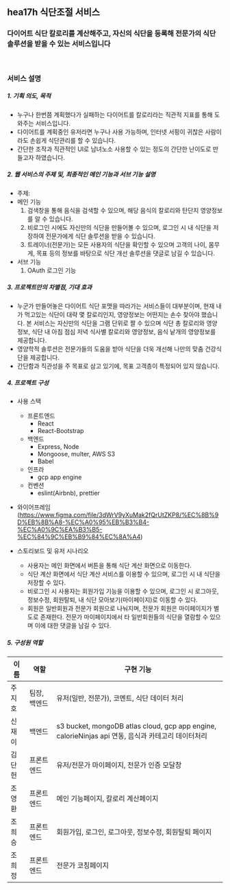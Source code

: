 ## **hea17h 식단조절 서비스**

### **다이어트 식단 칼로리를 계산해주고, 자신의 식단을 등록해 전문가의 식단 솔루션을 받을 수 있는 서비스입니다**

<br>

### **서비스 설명**

##### 1. 기획 의도, 목적

- 누구나 한번쯤 계획했다가 실패하는 다이어트를 칼로리라는 직관적 지표를 통해 도와주는 서비스입니다.
- 다이어트를 계획중인 유저라면 누구나 사용 가능하며, 인터넷 서핑이 귀찮은 사람이라도 손쉽게 식단관리를 할 수 있습니다.
- 간단한 조작과 직관적인 UI로 남녀노소 사용할 수 있는 정도의 간단한 난이도로 만들고자 하였습니다.

##### 2. 웹 서비스의 주제 및, 최종적인 메인 기능과 서브 기능 설명

- 주제:
- 메인 기능
  1. 검색창을 통해 음식을 검색할 수 있으며, 해당 음식의 칼로리와 탄단지 영양정보를 알 수 있습니다.
  2. 비로그인 시에도 자신만의 식단을 만들어볼 수 있으며, 로그인 시 내 식단을 저장하여 전문가에게 식단 솔루션을 받을 수 있습니다.
  3. 트레이너(전문가)는 모든 사용자의 식단을 확인할 수 있으며 고객의 나이, 몸무게, 목표 등의 정보를 바탕으로 식단 개선 솔루션을 댓글로 남길 수 있습니다.
- 서브 기능
  1. OAuth 로그인 기능

##### 3. 프로젝트만의 차별점, 기대 효과

- 누군가 만들어놓은 다이어트 식단 포맷을 따라가는 서비스들이 대부분이며, 현재 내가 먹고있는 식단이 대략 몇 칼로리인지, 영양정보는 어떤지는 손수 찾아야 했습니다. 본 서비스는 자신만의 식단을 그램 단위로 짤 수 있으며 식단 총 칼로리와 영양정보, 식단 내 아침 점심 저녁 식사별 칼로리와 영양정보, 음식 낱개의 영양정보를 제공합니다.
- 영양학적 솔루션은 전문가들의 도움을 받아 식단을 더욱 개선해 나만의 맞춤 건강식단을 제공합니다.
- 간단함과 직관성을 주 목표로 삼고 있기에, 목표 고객층이 특정되어 있지 않습니다.

##### 4. 프로젝트 구성

- 사용 스택

  - 프론트엔드
    - React
    - React-Bootstrap
  - 백엔드
    - Express, Node
    - Mongoose, multer, AWS S3
    - Babel
  - 인프라
    - gcp app engine
  - 컨벤션
    - eslint(Airbnb), prettier

- 와이어프레임 (https://www.figma.com/file/3dWrV9yXuMak2fQrUtZKP8/%EC%8B%9D%EB%8B%A8-%EC%A0%95%EB%B3%B4-%EC%A0%9C%EA%B3%B5-%EC%84%9C%EB%B9%84%EC%8A%A4)
- 스토리보드 및 유저 시나리오
  - 사용자는 메인 화면에서 버튼을 통해 식단 계산 화면으로 이동한다.
  - 식단 계산 화면에서 식단 계산 서비스를 이용할 수 있으며, 로그인 시 내 식단을 저장할 수 있다.
  - 비로그인 시 사용자는 회원가입 기능을 이용할 수 있으며, 로그인 시 로그아웃, 정보수정, 회원탈퇴, 내 식단 모아보기(마이페이지)로 이동할 수 있다.
  - 회원은 일반회원과 전문가 회원으로 나눠지며, 전문가 회원은 마이페이지가 별도로 존재한다. 전문가 마이페이지에서 타 일반회원들의 식단을 열람할 수 있으며 이에 대한 댓글을 남길 수 있다.

##### 5. 구성원 역할

| 이름   | 역할         | 구현 기능                                                                                          |
| ------ | ------------ | -------------------------------------------------------------------------------------------------- |
| 주지호 | 팀장, 백엔드 | 유저(일반, 전문가), 코멘트, 식단 데이터 처리                                                       |
| 신재이 | 백엔드       | s3 bucket, mongoDB atlas cloud, gcp app engine, calorieNinjas api 연동, 음식과 카테고리 데이터처리 |
| 김단헌 | 프론트엔드   | 유저/전문가 마이페이지, 전문가 인증 모달창                                                         |
| 조영환 | 프론트엔드   | 메인 기능페이지, 칼로리 계산페이지                                                                 |
| 조희승 | 프론트엔드   | 회원가입, 로그인, 로그아웃, 정보수정, 회원탈퇴 페이지                                              |
| 조희정 | 프론트엔드   | 전문가 코칭페이지                                                                                  |
